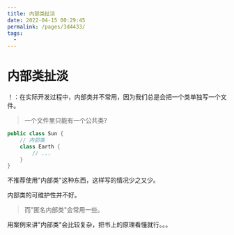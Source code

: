 ```yaml
---
title: 内部类扯淡
date: 2022-04-15 00:29:45
permalink: /pages/3d4433/
tags:
  - 
---
```

# 内部类扯淡

！：在实际开发过程中，内部类并不常用，因为我们总是会把一个类单独写一个文件。

> 一个文件里只能有一个公共类?

```Java
public class Sun {
    // 内部类
    class Earth {
        // ...
    }
}
```

不推荐使用"内部类"这种东西，这样写的情况少之又少。

内部类的可维护性并不好。

> 而"匿名内部类"会常用一些。

用案例来讲"内部类"会比较复杂，把书上的原理看懂就行。。。